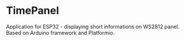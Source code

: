 # TimePanel
Application for ESP32 - displaying short informations on WS2812 panel. Based on Arduino framework and Platformio.
